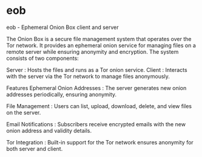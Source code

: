 # eob
eob - Ephemeral Onion Box client and server

The Onion Box is a secure file management system that operates over the Tor network. It provides an ephemeral onion service for managing files on a remote server while ensuring anonymity and encryption. The system consists of two components:

Server : Hosts the files and runs as a Tor onion service.
Client : Interacts with the server via the Tor network to manage files anonymously.

Features
Ephemeral Onion Addresses : The server generates new onion addresses periodically, ensuring anonymity.  

File Management : Users can list, upload, download, delete, and view files on the server.  

Email Notifications : Subscribers receive encrypted emails with the new onion address and validity details.  

Tor Integration : Built-in support for the Tor network ensures anonymity for both server and client.
